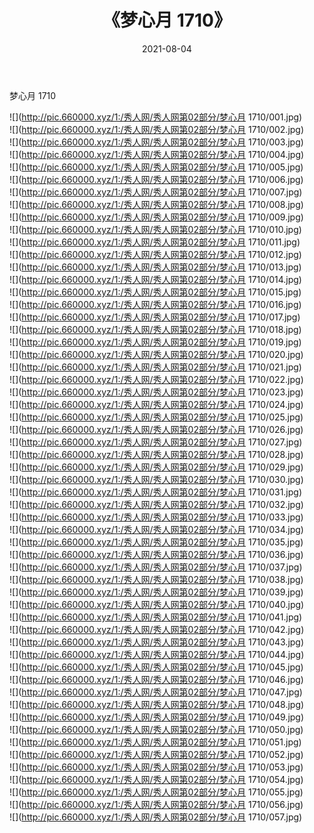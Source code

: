 ﻿---
layout: post
title:  《梦心月 1710》
date:   2021-08-04
img: http://pic.660000.xyz/1:/秀人网/秀人网第02部分/梦心月 1710/000.jpg
categories: [美女, 清纯, 唯美]
---

梦心月 1710

  ![](http://pic.660000.xyz/1:/秀人网/秀人网第02部分/梦心月 1710/001.jpg) <br> ![](http://pic.660000.xyz/1:/秀人网/秀人网第02部分/梦心月 1710/002.jpg) <br> ![](http://pic.660000.xyz/1:/秀人网/秀人网第02部分/梦心月 1710/003.jpg) <br> ![](http://pic.660000.xyz/1:/秀人网/秀人网第02部分/梦心月 1710/004.jpg) <br> ![](http://pic.660000.xyz/1:/秀人网/秀人网第02部分/梦心月 1710/005.jpg) <br> ![](http://pic.660000.xyz/1:/秀人网/秀人网第02部分/梦心月 1710/006.jpg) <br> ![](http://pic.660000.xyz/1:/秀人网/秀人网第02部分/梦心月 1710/007.jpg) <br> ![](http://pic.660000.xyz/1:/秀人网/秀人网第02部分/梦心月 1710/008.jpg) <br> ![](http://pic.660000.xyz/1:/秀人网/秀人网第02部分/梦心月 1710/009.jpg) <br> ![](http://pic.660000.xyz/1:/秀人网/秀人网第02部分/梦心月 1710/010.jpg) <br> ![](http://pic.660000.xyz/1:/秀人网/秀人网第02部分/梦心月 1710/011.jpg) <br> ![](http://pic.660000.xyz/1:/秀人网/秀人网第02部分/梦心月 1710/012.jpg) <br> ![](http://pic.660000.xyz/1:/秀人网/秀人网第02部分/梦心月 1710/013.jpg) <br> ![](http://pic.660000.xyz/1:/秀人网/秀人网第02部分/梦心月 1710/014.jpg) <br> ![](http://pic.660000.xyz/1:/秀人网/秀人网第02部分/梦心月 1710/015.jpg) <br> ![](http://pic.660000.xyz/1:/秀人网/秀人网第02部分/梦心月 1710/016.jpg) <br> ![](http://pic.660000.xyz/1:/秀人网/秀人网第02部分/梦心月 1710/017.jpg) <br> ![](http://pic.660000.xyz/1:/秀人网/秀人网第02部分/梦心月 1710/018.jpg) <br> ![](http://pic.660000.xyz/1:/秀人网/秀人网第02部分/梦心月 1710/019.jpg) <br> ![](http://pic.660000.xyz/1:/秀人网/秀人网第02部分/梦心月 1710/020.jpg) <br> ![](http://pic.660000.xyz/1:/秀人网/秀人网第02部分/梦心月 1710/021.jpg) <br> ![](http://pic.660000.xyz/1:/秀人网/秀人网第02部分/梦心月 1710/022.jpg) <br> ![](http://pic.660000.xyz/1:/秀人网/秀人网第02部分/梦心月 1710/023.jpg) <br> ![](http://pic.660000.xyz/1:/秀人网/秀人网第02部分/梦心月 1710/024.jpg) <br> ![](http://pic.660000.xyz/1:/秀人网/秀人网第02部分/梦心月 1710/025.jpg) <br> ![](http://pic.660000.xyz/1:/秀人网/秀人网第02部分/梦心月 1710/026.jpg) <br> ![](http://pic.660000.xyz/1:/秀人网/秀人网第02部分/梦心月 1710/027.jpg) <br> ![](http://pic.660000.xyz/1:/秀人网/秀人网第02部分/梦心月 1710/028.jpg) <br> ![](http://pic.660000.xyz/1:/秀人网/秀人网第02部分/梦心月 1710/029.jpg) <br> ![](http://pic.660000.xyz/1:/秀人网/秀人网第02部分/梦心月 1710/030.jpg) <br> ![](http://pic.660000.xyz/1:/秀人网/秀人网第02部分/梦心月 1710/031.jpg) <br> ![](http://pic.660000.xyz/1:/秀人网/秀人网第02部分/梦心月 1710/032.jpg) <br> ![](http://pic.660000.xyz/1:/秀人网/秀人网第02部分/梦心月 1710/033.jpg) <br> ![](http://pic.660000.xyz/1:/秀人网/秀人网第02部分/梦心月 1710/034.jpg) <br> ![](http://pic.660000.xyz/1:/秀人网/秀人网第02部分/梦心月 1710/035.jpg) <br> ![](http://pic.660000.xyz/1:/秀人网/秀人网第02部分/梦心月 1710/036.jpg) <br> ![](http://pic.660000.xyz/1:/秀人网/秀人网第02部分/梦心月 1710/037.jpg) <br> ![](http://pic.660000.xyz/1:/秀人网/秀人网第02部分/梦心月 1710/038.jpg) <br> ![](http://pic.660000.xyz/1:/秀人网/秀人网第02部分/梦心月 1710/039.jpg) <br> ![](http://pic.660000.xyz/1:/秀人网/秀人网第02部分/梦心月 1710/040.jpg) <br> ![](http://pic.660000.xyz/1:/秀人网/秀人网第02部分/梦心月 1710/041.jpg) <br> ![](http://pic.660000.xyz/1:/秀人网/秀人网第02部分/梦心月 1710/042.jpg) <br> ![](http://pic.660000.xyz/1:/秀人网/秀人网第02部分/梦心月 1710/043.jpg) <br> ![](http://pic.660000.xyz/1:/秀人网/秀人网第02部分/梦心月 1710/044.jpg) <br> ![](http://pic.660000.xyz/1:/秀人网/秀人网第02部分/梦心月 1710/045.jpg) <br> ![](http://pic.660000.xyz/1:/秀人网/秀人网第02部分/梦心月 1710/046.jpg) <br> ![](http://pic.660000.xyz/1:/秀人网/秀人网第02部分/梦心月 1710/047.jpg) <br> ![](http://pic.660000.xyz/1:/秀人网/秀人网第02部分/梦心月 1710/048.jpg) <br> ![](http://pic.660000.xyz/1:/秀人网/秀人网第02部分/梦心月 1710/049.jpg) <br> ![](http://pic.660000.xyz/1:/秀人网/秀人网第02部分/梦心月 1710/050.jpg) <br> ![](http://pic.660000.xyz/1:/秀人网/秀人网第02部分/梦心月 1710/051.jpg) <br> ![](http://pic.660000.xyz/1:/秀人网/秀人网第02部分/梦心月 1710/052.jpg) <br> ![](http://pic.660000.xyz/1:/秀人网/秀人网第02部分/梦心月 1710/053.jpg) <br> ![](http://pic.660000.xyz/1:/秀人网/秀人网第02部分/梦心月 1710/054.jpg) <br> ![](http://pic.660000.xyz/1:/秀人网/秀人网第02部分/梦心月 1710/055.jpg) <br> ![](http://pic.660000.xyz/1:/秀人网/秀人网第02部分/梦心月 1710/056.jpg) <br> ![](http://pic.660000.xyz/1:/秀人网/秀人网第02部分/梦心月 1710/057.jpg) <br>